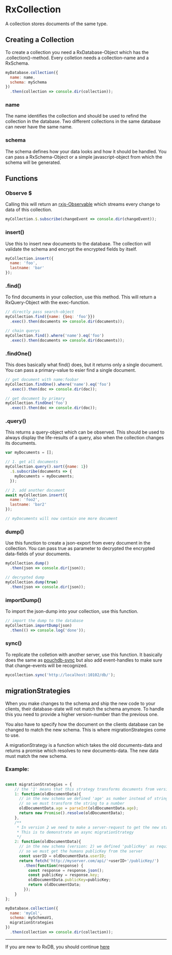 # RxCollection
A collection stores documents of the same type.


## Creating a Collection
To create a collection you need a RxDatabase-Object which has the .collection()-method. Every colletion needs a collection-name and a RxSchema.

```js
myDatabase.collection({
  name: name,
  schema: mySchema
})
  .then(collection => console.dir(collection));
```

### name
The name identifies the collection and should be used to refind the collection in the database. Two different collections in the same database can never have the same name.

### schema
The schema defines how your data looks and how it should be handled. You can pass a RxSchema-Object or a simple javascript-object from which the schema will be generated.

## Functions

### Observe $
Calling this will return an [rxjs-Observable](http://reactivex.io/rxjs/manual/overview.html#observable) which streams every change to data of this collection.

```js
myCollection.$.subscribe(changeEvent => console.dir(changeEvent));
```

### insert()
Use this to insert new documents to the database. The collection will validate the schema and encrypt the encrypted fields by itself.

```js
myCollection.insert({
  name: 'foo',
  lastname: 'bar'
});
```

### .find()
To find documents in your collection, use this method.
This will return a RxQuery-Object with the exec-function.

```js
// directly pass search-object
myCollection.find({name: {$eq: 'foo'}})
  .exec().then(documents => console.dir(documents));

// chain querys
myCollection.find().where('name').eq('foo')
  .exec().then(documents => console.dir(documents));
```

### .findOne()
This does basically what find() does, but it returns only a single document. You can pass a primary-value to esier find a single document.

```js
// get document with name:foobar
myCollection.findOne().where('name').eq('foo')
  .exec().then(doc => console.dir(doc));

// get document by primary
myCollection.findOne('foo')
  .exec().then(doc => console.dir(doc));
```

### .query()
This returns a query-object which can be observed.
This should be used to always display the life-results of a query, also when the collection changes its documents.

```js
var myDocuments = [];

// 1. get all documents
myCollection.query().sort({name: 1})
  .$.subscribe(documents => {
    myDocuments = myDocuments;
  });

// 2. add another document
await myCollection.insert({
  name: 'foo2',
  lastname: 'bar2'
});

// myDocuments will now contain one more document
```


### dump()
Use this function to create a json-export from every document in the collection. You can pass true as parameter to decrypted the encrypted data-fields of your documents.
```js
myCollection.dump()
  .then(json => console.dir(json));

// decrypted dump
myCollection.dump(true)
  .then(json => console.dir(json));
```

### importDump()
To import the json-dump into your collection, use this function.
```js
// import the dump to the database
myCollection.importDump(json)
  .then(() => console.log('done'));
```

### sync()
To replicate the colletion with another server, use this function. It basically does the same as [pouchdb-sync](https://pouchdb.com/guides/replication.html) but also add event-handles to make sure that change-events will be recognized.
```js
mycollection.sync('http://localhost:10102/db/');
```


## migrationStrategies
When you make changes to the schema and ship the new code to your clients, their database-state will not match the schema anymore.
To handle this you need to provide a higher version-number than the previous one.

You also have to specify how the document on the clients database can be changed to match the new schema.
This is where migrationStrategies come to use.

A migrationStrategy is a function which takes the old documents-data and returns a promise which resolves to new documents-data.
The new data must match the new schema.

### Example:

```js

const migrationStrategies = {
    // the '1' means that this strategy transforms documents from version 0 to version 1
    1: function(oldDocumentData){
      // in the new schema we defined 'age' as number instead of string,
      // so we must transform the string to a number
      oldDocumentData.age = parseInt(oldDocumentData.age);
      return new Promise().resolve(oldDocumentData);
    },
    /**
     * In version 2 we need to make a server-request to get the new state.
     * This is to demonstrate an async migrationStrategy
     */
    2: function(oldDocumentData){
      // in the new schema (version: 2) we defined 'publicKey' as required field (string)
      // so we must get the humans publicKey from the server
      const userID = oldDocumentData.userID;
      return fetch('http://myserver.com/api/'+userID+'/publicKey/')
        .then(function(response) {
          const response = response.json();
          const publicKey = response.key;
          oldDocumentData.publicKey=publicKey;
          return oldDocumentData;
        });
    }
};

myDatabase.collection({
  name: 'myCol',
  schema: mySchemaV1,
  migrationStrategies
})
  .then(collection => console.dir(collection));
```

---------
If you are new to RxDB, you should continue [here](./RxDocument.md)
